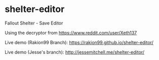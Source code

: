 # shelter-editor
Fallout Shelter - Save Editor

Using the decryptor from https://www.reddit.com/user/Xeth137

Live demo (Rakion99 Branch): https://rakion99.github.io/shelter-editor/

Live demo (Jesse's branch): http://jessemitchell.me/shelter-editor/

